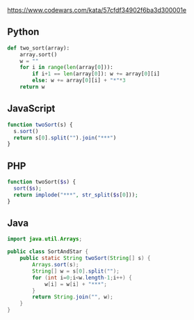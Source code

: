 https://www.codewars.com/kata/57cfdf34902f6ba3d300001e

## Python
```python
def two_sort(array):
    array.sort()
    w = ""
    for i in range(len(array[0])):
        if i+1 == len(array[0]): w += array[0][i]
        else: w += array[0][i] + "*"*3
    return w
```

## JavaScript
```js
function twoSort(s) {
  s.sort()
  return s[0].split("").join("***")
}
```

## PHP
```php
function twoSort($s) {
  sort($s);
  return implode("***", str_split($s[0]));
}
```

## Java
```java
import java.util.Arrays;

public class SortAndStar {
    public static String twoSort(String[] s) {
        Arrays.sort(s);
        String[] w = s[0].split("");
        for (int i=0;i<w.length-1;i++) {
            w[i] = w[i] + "***";
        }
        return String.join("", w);
    }
}
```